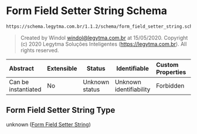 # Form Field Setter String Schema

```txt
https://schema.legytma.com.br/1.1.2/schema/form_field_setter_string.schema.json
```




> Created by Windol [windol@legytma.com.br](mailto:windol@legytma.com.br) at 15/05/2020.
> Copyright (c) 2020 Legytma Soluções Inteligentes (<https://legytma.com.br>). All rights reserved.
>

| Abstract            | Extensible | Status         | Identifiable            | Custom Properties | Additional Properties | Access Restrictions | Defined In                                                                                                    |
| :------------------ | ---------- | -------------- | ----------------------- | :---------------- | --------------------- | ------------------- | ------------------------------------------------------------------------------------------------------------- |
| Can be instantiated | No         | Unknown status | Unknown identifiability | Forbidden         | Allowed               | none                | [form_field_setter_string.schema.json](../schema/form_field_setter_string.schema.json) |

## Form Field Setter String Type

unknown ([Form Field Setter String](form_field_setter_string.md))
